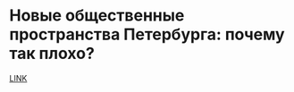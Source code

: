 # Новые общественные пространства Петербурга: почему так плохо?



[LINK](https://varlamov.ru/3948963.html)